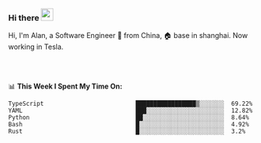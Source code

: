 ### Hi there <img src="https://media.giphy.com/media/hvRJCLFzcasrR4ia7z/giphy.gif" width="25px">

<!-- ![visitors](https://visitor-badge.glitch.me/badge?page_id=dislfyer.dislfyer) -->

Hi, I'm Alan, a Software Engineer 🚀 from China, 🏠 base in shanghai. Now working in Tesla.

<br/>
<br/>

📊 **This Week I Spent My Time On:**


<!--START_SECTION:waka-->

```text
TypeScript                          █████████████████▒░░░░░░░  69.22%
YAML                                ███░░░░░░░░░░░░░░░░░░░░░░  12.82%
Python                              ██░░░░░░░░░░░░░░░░░░░░░░░  8.64%
Bash                                █░░░░░░░░░░░░░░░░░░░░░░░░  4.92%
Rust                                █░░░░░░░░░░░░░░░░░░░░░░░░  3.2%
```

<!--END_SECTION:waka-->

<!--
**About Me:**
 -->
